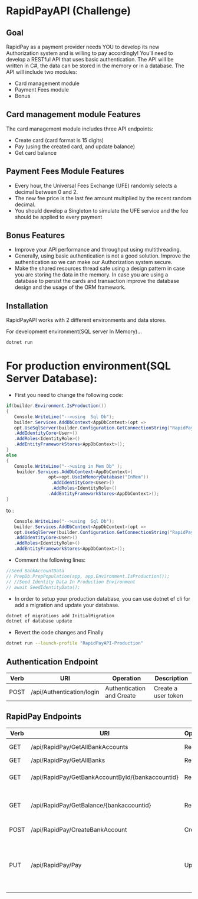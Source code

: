 # RapidPayAPI (Challenge)
## Goal

RapidPay as a payment provider needs YOU to develop its new Authorization system and is willing to
pay accordingly!
You’ll need to develop a RESTful API that uses basic authentication.
The API will be written in C#, the data can be stored in the memory or in a database. The API will include
two modules:
- Card management module
- Payment Fees module
- Bonus

## Card management module Features 
The card management module includes three API endpoints:
- Create card (card format is 15 digits)
- Pay (using the created card, and update balance)
- Get card balance

## Payment Fees Module Features
- Every hour, the Universal Fees Exchange (UFE) randomly selects a decimal between 0 and 2.
- The new fee price is the last fee amount multiplied by the recent random decimal.
- You should develop a Singleton to simulate the UFE service and the fee should be applied to every payment

## Bonus Features

- Improve your API performance and throughput using multithreading.
- Generally, using basic authentication is not a good solution. Improve the authentication so we
can make our Authorization system secure.
- Make the shared resources thread safe using a design pattern in case you are storing the data in
the memory. In case you are using a database to persist the cards and transaction improve the
database design and the usage of the ORM framework.


## Installation

RapidPayAPI works with 2 different environments and data stores. 


For development environment(SQL server In Memory)...

```sh
dotnet run
```



# For production environment(SQL Server Database):
- First you need to change the following code:

 ```csharp
 if(builder.Environment.IsProduction())
 {
    Console.WriteLine("-->using  Sql Db");
    builder.Services.AddDbContext<AppDbContext>(opt =>
    opt.UseSqlServer(builder.Configuration.GetConnectionString("RapidPayConn")))
    .AddIdentityCore<User>()
    .AddRoles<IdentityRole>()
    .AddEntityFrameworkStores<AppDbContext>();
 }
 else
 {
    Console.WriteLine("-->using in Mem Db" );
     builder.Services.AddDbContext<AppDbContext>(
                 opt=>opt.UseInMemoryDatabase("InMem"))
                  .AddIdentityCore<User>()
                  .AddRoles<IdentityRole>()
                 .AddEntityFrameworkStores<AppDbContext>();
 }
```
to :
 ```csharp
    Console.WriteLine("-->using  Sql Db");
    builder.Services.AddDbContext<AppDbContext>(opt =>
    opt.UseSqlServer(builder.Configuration.GetConnectionString("RapidPayConn")))
    .AddIdentityCore<User>()
    .AddRoles<IdentityRole>()
    .AddEntityFrameworkStores<AppDbContext>();
```
- Comment the following lines:
 ```csharp
//Seed BankAccountData
// PrepDb.PrepPopulation(app, app.Environment.IsProduction());
// //Seed Identity Data In Production Environment
// await SeedIdentityData();
```
- In order to setup your production database, you can use dotnet ef cli for add a migration and update your database.

```sh
dotnet ef migrations add InitialMigration
dotnet ef database update
```

- Revert the code changes and Finally 
```sh
dotnet run --launch-profile "RapidPayAPI-Production"
```
## Authentication Endpoint

| Verb | URI | Operation | Description |
| ------ | ------ | ------ | ------ |
| POST | /api/Authentication/login | Authentication and Create | Create a user token |

## RapidPay Endpoints
| Verb | URI | Operation | Description |
| ------ | ------ | ------ | ------ |
| GET | /api/RapidPay/GetAllBankAccounts | Read | Read all bank accounts |
| GET | /api/RapidPay/GetAllBanks | Read | Read all banks |
| GET | /api/RapidPay/GetBankAccountById/{bankaccountid} | Read | Read a single bank account(by id) |
| GET | /api/RapidPay/GetBalance/{bankaccountid} | Read | Read the balance of a single bank account(by id) |
| POST | /api/RapidPay/CreateBankAccount | Create | Create a new bank account |
| PUT | /api/RapidPay/Pay | Update | Update the balance of a single bank account(by card number,payment type and amount ) |





